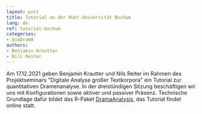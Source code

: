 ```yaml
---
layout: post
title: Tutorial an der Ruhr-Universität Bochum
lang: de
ref: tutorial-bochum
categories:
- QuaDramA
authors:
- Benjamin Krautter
- Nils Reiter
---
```


Am 17.12.2021 geben Benjamin Krautter und Nils Reiter im Rahmen des Projektseminars "Digitale Analyse großer Textkorpora" ein Tutorial zur quantitativen Dramenanalyse. In der dreistündigen Sitzung beschäftigen wir uns mit Konfigurationen sowie aktiver und passiver Präsenz. Technische Grundlage dafür bildet das R-Paket [DramaAnalysis](https://cran.r-project.org/package=DramaAnalysis), das Tutorial findet online statt.